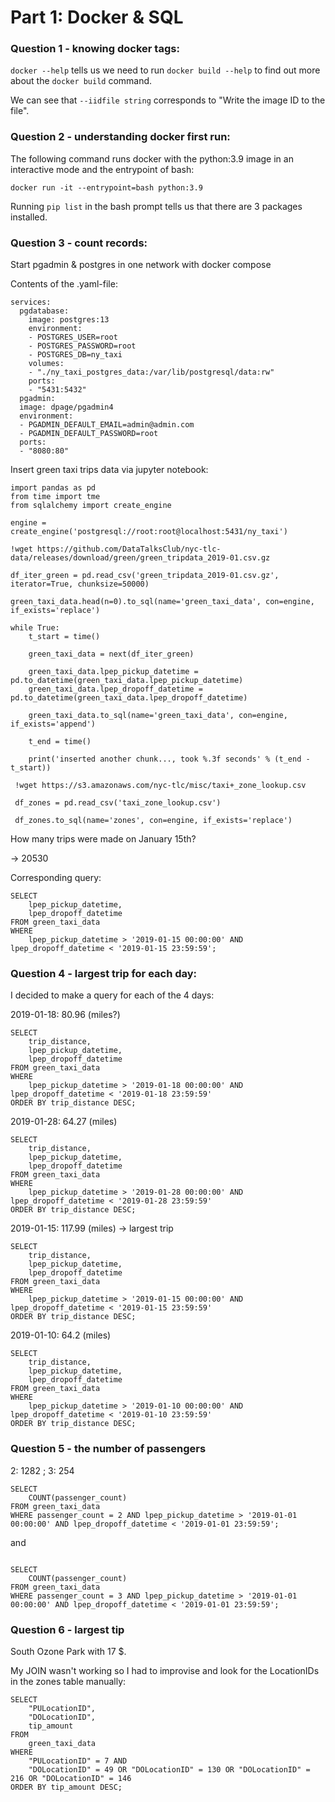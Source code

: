 # Part 1: Docker & SQL

### Question 1 - knowing docker tags:

`docker --help` tells us we need to run `docker build --help` to find out more about the `docker build` command.

We can see that  `--iidfile string` corresponds to "Write the image ID to the file".


### Question 2 - understanding docker first run:

The following command runs docker with the python:3.9 image in an interactive mode and the entrypoint of bash:

`docker run -it --entrypoint=bash python:3.9`

Running `pip list` in the bash prompt tells us that there are 3 packages installed.


### Question 3 - count records:

Start pgadmin & postgres in one network with docker compose

Contents of the .yaml-file:
```
services:
  pgdatabase:
    image: postgres:13
    environment:   
    - POSTGRES_USER=root    
    - POSTGRES_PASSWORD=root    
    - POSTGRES_DB=ny_taxi   
    volumes:   
    - "./ny_taxi_postgres_data:/var/lib/postgresql/data:rw"  
    ports:   
    - "5431:5432"  
  pgadmin: 
  image: dpage/pgadmin4
  environment:
  - PGADMIN_DEFAULT_EMAIL=admin@admin.com  
  - PGADMIN_DEFAULT_PASSWORD=root  
  ports: 
  - "8080:80"
```

Insert green taxi trips data via jupyter notebook:

```
import pandas as pd
from time import tme
from sqlalchemy import create_engine

engine = create_engine('postgresql://root:root@localhost:5431/ny_taxi')

!wget https://github.com/DataTalksClub/nyc-tlc-data/releases/download/green/green_tripdata_2019-01.csv.gz

df_iter_green = pd.read_csv('green_tripdata_2019-01.csv.gz', iterator=True, chunksize=50000)

green_taxi_data.head(n=0).to_sql(name='green_taxi_data', con=engine, if_exists='replace')

while True:
    t_start = time()

    green_taxi_data = next(df_iter_green)
    
    green_taxi_data.lpep_pickup_datetime = pd.to_datetime(green_taxi_data.lpep_pickup_datetime)
    green_taxi_data.lpep_dropoff_datetime = pd.to_datetime(green_taxi_data.lpep_dropoff_datetime)
    
    green_taxi_data.to_sql(name='green_taxi_data', con=engine, if_exists='append')
    
    t_end = time()
    
    print('inserted another chunk..., took %.3f seconds' % (t_end - t_start))
 
 !wget https://s3.amazonaws.com/nyc-tlc/misc/taxi+_zone_lookup.csv
 
 df_zones = pd.read_csv('taxi_zone_lookup.csv')
 
 df_zones.to_sql(name='zones', con=engine, if_exists='replace')
```

How many trips were made on January 15th?

&rarr; 20530

Corresponding query:

```
SELECT
	lpep_pickup_datetime,
	lpep_dropoff_datetime
FROM green_taxi_data 
WHERE 
	lpep_pickup_datetime > '2019-01-15 00:00:00' AND lpep_dropoff_datetime < '2019-01-15 23:59:59';

```

### Question 4 - largest trip for each day:

I decided to make a query for each of the 4 days:

2019-01-18: 80.96 (miles?)
```
SELECT
	trip_distance,
	lpep_pickup_datetime,
	lpep_dropoff_datetime
FROM green_taxi_data 
WHERE 
	lpep_pickup_datetime > '2019-01-18 00:00:00' AND lpep_dropoff_datetime < '2019-01-18 23:59:59'
ORDER BY trip_distance DESC;
```
2019-01-28: 64.27 (miles)
```
SELECT
	trip_distance,
	lpep_pickup_datetime,
	lpep_dropoff_datetime
FROM green_taxi_data 
WHERE 
	lpep_pickup_datetime > '2019-01-28 00:00:00' AND lpep_dropoff_datetime < '2019-01-28 23:59:59'
ORDER BY trip_distance DESC;
```

2019-01-15: 117.99 (miles) &rarr; largest trip
```
SELECT
	trip_distance,
	lpep_pickup_datetime,
	lpep_dropoff_datetime
FROM green_taxi_data 
WHERE 
	lpep_pickup_datetime > '2019-01-15 00:00:00' AND lpep_dropoff_datetime < '2019-01-15 23:59:59'
ORDER BY trip_distance DESC;
```

2019-01-10: 64.2 (miles)

```
SELECT
	trip_distance,
	lpep_pickup_datetime,
	lpep_dropoff_datetime
FROM green_taxi_data 
WHERE 
	lpep_pickup_datetime > '2019-01-10 00:00:00' AND lpep_dropoff_datetime < '2019-01-10 23:59:59'
ORDER BY trip_distance DESC;
```


### Question 5 - the number of passengers


2: 1282 ; 3: 254

```
SELECT
	COUNT(passenger_count)
FROM green_taxi_data
WHERE passenger_count = 2 AND lpep_pickup_datetime > '2019-01-01 00:00:00' AND lpep_dropoff_datetime < '2019-01-01 23:59:59';
```
and 

``` 

SELECT
	COUNT(passenger_count)
FROM green_taxi_data
WHERE passenger_count = 3 AND lpep_pickup_datetime > '2019-01-01 00:00:00' AND lpep_dropoff_datetime < '2019-01-01 23:59:59';
```



### Question 6 - largest tip

South Ozone Park with 17 $.

My JOIN wasn't working so I had to improvise and look for the LocationIDs in the zones table manually:

```
SELECT 
	"PULocationID",
	"DOLocationID",
	tip_amount
FROM 
	green_taxi_data
WHERE 
	"PULocationID" = 7 AND
	"DOLocationID" = 49 OR "DOLocationID" = 130 OR "DOLocationID" = 216 OR "DOLocationID" = 146
ORDER BY tip_amount DESC;
```


